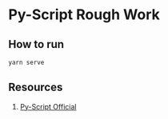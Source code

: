 # Py-Script Rough Work

## How to run

```bash
yarn serve
```

## Resources

1. [Py-Script Official](https://pyscript.net/)
